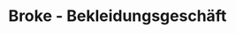 ---
title: "Broke - Bekleidungsgeschäft"
url: /duesseldorf/broke-bekleidungsgeschaeft/
shop: Kleidung
---